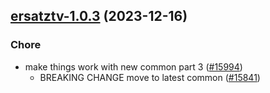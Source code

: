 

## [ersatztv-1.0.3](https://github.com/truecharts/charts/compare/ersatztv-0.0.10...ersatztv-1.0.3) (2023-12-16)

### Chore

- make things work with new common part 3 ([#15994](https://github.com/truecharts/charts/issues/15994))
  - BREAKING CHANGE move to latest common ([#15841](https://github.com/truecharts/charts/issues/15841))
  
  